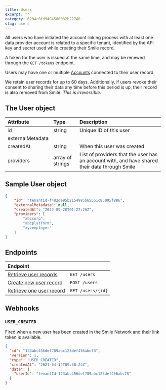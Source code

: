 ```yaml
---
title: Users  
excerpt: ""  
category: 6294c0fd9494580032b22740  
slug: users
---
```


All users who have initiated the account linking process with at least one data provider account is related to a specific tenant, identified by the API key and secret used while creating their Smile record.

A token for the user is issued at the same time, and may be renewed through the ``GET /tokens`` endpoint.

Users may have one or multiple [Accounts](/reference/accounts) connected to their user record.

We retain user records for up to 60 days. Additionally, if users revoke their consent to sharing their data any time before this period is up, their record is also removed from Smile. _This is irreversible._

## The User object

| Attribute  | Type   | Description                                                                                |
| :--------- | :----- | :----------------------------------------------------------------------------------------- |
| id | string | Unique ID of this user |
| externalMetadata | | |
| createdAt | string | When this user was created |
| providers | array of strings | List of providers that the user has an account with, and have shared their data through Smile |

## Sample User object

```json
{
    "id": "tenantid-f482de95b2154985b65551c85095f886",
    "externalMetadata": null,
    "createdAt": "2022-09-20T01:27:26Z",
    "providers": [
        "abccorp",
        "abcplatform",
        "xyzemployer"
    ]
}
```

## Endpoints

| Endpoint                                                        |                      |
| :-------------------------------------------------------------- | :------------------- |
| [Retrieve user records](/reference/list-users-1)      | `GET /users`      |
| [Create new user record](/reference/create-user-1) | `POST /users` |
| [Retrieve one user record](/reference/get-user-1) | `GET /users/{id}` |

## Webhooks

### `USER_CREATED`

Fired when a new user has been created in the Smile Network and their link token is available.

```json
{
  "id": "123abc456def789abc123def456abc78",
  "version": 1,
  "type": "USER_CREATED",
  "createdAt": "2021-04-14T09:30:24Z",
  "data": {
    "userId": "tenantId-123abc456def789abc123def456abc78"
  }
}
```